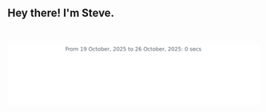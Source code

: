 ## Hey there! I'm Steve. 

<br>

<img
  src="https://github.com/asfork/asfork/blob/main/images/stat.svg"
  alt="Steve WakaTime Activity"
/>
